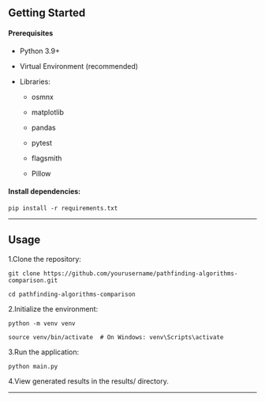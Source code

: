 ## Getting Started

#### Prerequisites

- Python 3.9+

- Virtual Environment (recommended)

- Libraries:

    - osmnx
    
    - matplotlib
    
    - pandas
    
    - pytest
    
    - flagsmith
    
    - Pillow

#### Install dependencies:

```pip install -r requirements.txt```

---

## Usage

1.Clone the repository:

````git clone https://github.com/yourusername/pathfinding-algorithms-comparison.git````

````cd pathfinding-algorithms-comparison````

2.Initialize the environment:

````python -m venv venv````

`````source venv/bin/activate  # On Windows: venv\Scripts\activate`````

3.Run the application:

```python main.py```

4.View generated results in the results/ directory.

---